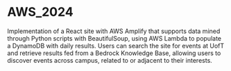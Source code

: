 # AWS_2024

Implementation of a React site with AWS Amplify that supports data mined through Python scripts with BeautifulSoup, using AWS Lambda to populate a DynamoDB with daily results. Users can search the site for events at UofT and retrieve results fed from a Bedrock Knowledge Base, allowing users to discover events across campus, related to or adjacent to their interests.
